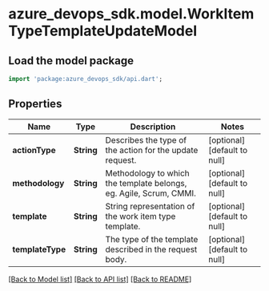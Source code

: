 # azure_devops_sdk.model.WorkItemTypeTemplateUpdateModel

## Load the model package
```dart
import 'package:azure_devops_sdk/api.dart';
```

## Properties
Name | Type | Description | Notes
------------ | ------------- | ------------- | -------------
**actionType** | **String** | Describes the type of the action for the update request. | [optional] [default to null]
**methodology** | **String** | Methodology to which the template belongs, eg. Agile, Scrum, CMMI. | [optional] [default to null]
**template** | **String** | String representation of the work item type template. | [optional] [default to null]
**templateType** | **String** | The type of the template described in the request body. | [optional] [default to null]

[[Back to Model list]](../README.md#documentation-for-models) [[Back to API list]](../README.md#documentation-for-api-endpoints) [[Back to README]](../README.md)


